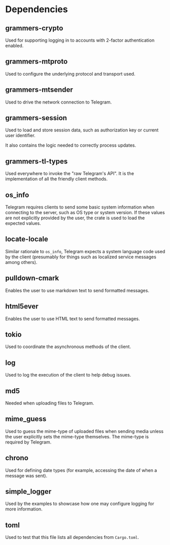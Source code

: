 # Dependencies

## grammers-crypto

Used for supporting logging in to accounts with 2-factor authentication enabled.

## grammers-mtproto

Used to configure the underlying protocol and transport used.

## grammers-mtsender

Used to drive the network connection to Telegram.

## grammers-session

Used to load and store session data, such as authorization key or current user identifier.

It also contains the logic needed to correctly process updates.

## grammers-tl-types

Used everywhere to invoke the "raw Telegram's API". It is the implementation of all the friendly
client methods.

## os_info

Telegram requires clients to send some basic system information when connecting to the server,
such as OS type or system version. If these values are not explicitly provided by the user, the
crate is used to load the expected values.

## locate-locale

Similar rationale to `os_info`, Telegram expects a system language code used by the client
(presumably for things such as localized service messages among others).

## pulldown-cmark

Enables the user to use markdown text to send formatted messages.

## html5ever

Enables the user to use HTML text to send formatted messages.

## tokio

Used to coordinate the asynchronous methods of the client.

## log

Used to log the execution of the client to help debug issues.

## md5

Needed when uploading files to Telegram.

## mime_guess

Used to guess the mime-type of uploaded files when sending media unless the user explicitly sets
the mime-type themselves. The mime-type is required by Telegram.

## chrono

Used for defining date types (for example, accessing the date of when a message was sent).

## simple_logger

Used by the examples to showcase how one may configure logging for more information.

## toml

Used to test that this file lists all dependencies from `Cargo.toml`.
